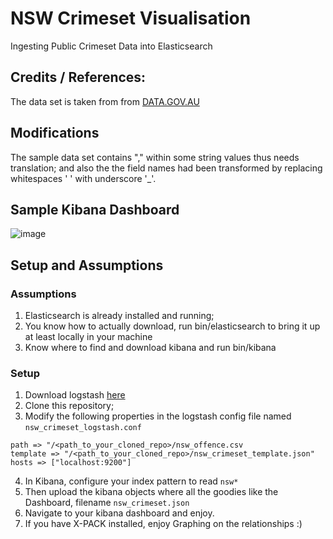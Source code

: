 # NSW Crimeset Visualisation
Ingesting Public Crimeset Data into Elasticsearch

## Credits / References:
The data set is taken from from [DATA.GOV.AU](http://data.gov.au/storage/f/2013-09-12T23%3A32%3A36.918Z/rci-offencebymonth.csv)

## Modifications
The sample data set contains "," within some string values thus needs translation; and also the the field names had been transformed by replacing whitespaces ' ' with underscore '_'.

## Sample Kibana Dashboard
![image](https://cloud.githubusercontent.com/assets/8389292/24992531/37ef993a-2065-11e7-90e3-9f1a6961f8c6.png)

## Setup and Assumptions
### Assumptions
1. Elasticsearch is already installed and running;
2. You know how to actually download, run bin/elasticsearch to bring it up at least locally in your machine
3. Know where to find and download kibana and run bin/kibana

### Setup
1. Download logstash [here](https://www.elastic.co/downloads/logstash)
2. Clone this repository;
3. Modify the following properties in the logstash config file named `nsw_crimeset_logstash.conf`
```
path => "/<path_to_your_cloned_repo>/nsw_offence.csv  
template => "/<path_to_your_cloned_repo>/nsw_crimeset_template.json"  
hosts => ["localhost:9200"]
```
4. In Kibana, configure your index pattern to read `nsw*`
5. Then upload the kibana objects where all the goodies like the Dashboard, filename `nsw_crimeset.json`
6. Navigate to your kibana dashboard and enjoy.
7. If you have X-PACK installed, enjoy Graphing on the relationships :)
